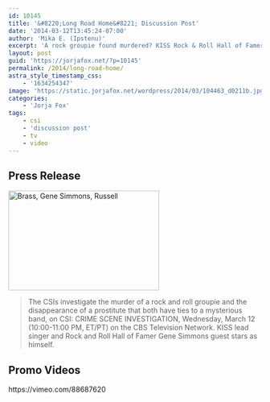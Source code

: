 ```yaml
---
id: 10145
title: '&#8220;Long Road Home&#8221; Discussion Post'
date: '2014-03-12T13:45:24-07:00'
author: 'Mika E. (Ipstenu)'
excerpt: 'A rock groupie found murdered? KISS Rock & Roll Hall of Famer Gene Simmons guest stars! New CSI tonight 10pm ET/PT'
layout: post
guid: 'https://jorjafox.net/?p=10145'
permalink: /2014/long-road-home/
astra_style_timestamp_css:
    - '1634254347'
image: 'https://static.jorjafox.net/wordpress/2014/03/104463_d0211b.jpg'
categories:
    - 'Jorja Fox'
tags:
    - csi
    - 'discussion post'
    - tv
    - video
---
```


<h2>Press Release</h2>
<img class="alignright size-medium wp-image-10146" alt="Brass, Gene Simmons, Russell" src="//static.jorjafox.net/wordpress/2014/03/104463_d0211b-300x198.jpg" width="300" height="198" />
<blockquote>The CSIs investigate the murder of a rock and roll groupie and the disappearance of a prostitute that both have ties to a mysterious band, on CSI: CRIME SCENE INVESTIGATION, Wednesday, March 12 (10:00-11:00 PM, ET/PT) on the CBS Television Network. KISS lead singer and Rock and Roll Hall of Famer Gene Simmons guest stars as himself.</blockquote>
<h2>Promo Videos</h2>
https://vimeo.com/88687620